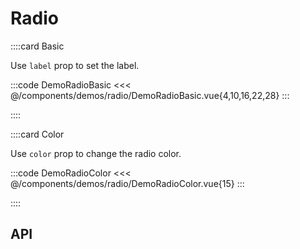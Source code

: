 <script lang="ts" setup>
import api from '@virgo/component-meta/ARadio.json';
</script>

# Radio

<!-- 👉 Basic -->
::::card Basic

Use `label` prop to set the label.

:::code DemoRadioBasic
<<< @/components/demos/radio/DemoRadioBasic.vue{4,10,16,22,28}
:::

::::

<!-- 👉 Color -->
::::card Color

Use `color` prop to change the radio color.

:::code DemoRadioColor
<<< @/components/demos/radio/DemoRadioColor.vue{15}
:::

::::

<!-- 👉 API -->
## API

<Api title="Radio" :api="api"></Api>
